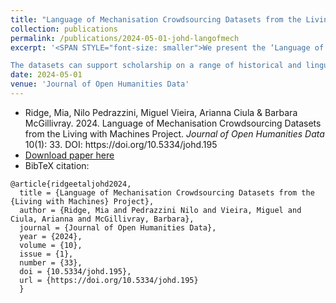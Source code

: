 ```yaml
---
title: "Language of Mechanisation Crowdsourcing Datasets from the Living with Machines Project"
collection: publications
permalink: /publications/2024-05-01-johd-langofmech
excerpt: '<SPAN STYLE="font-size: smaller">We present the ‘Language of Mechanisation’ datasets with examples of re-use in visualisations and analysis. These reusable CSV files, published on the British Library’s Research Repository, contain automatically-transcribed text from 19th century British newspaper articles. Volunteers on the Zooniverse crowdsourcing platform took part in tasks that asked ‘How did the word x change over time and place?’ They annotated articles with pre-selected meanings (senses) for the words coach, car, trolley and bike.

The datasets can support scholarship on a range of historical and linguistic research areas, including research on crowdsourcing and online volunteering behaviours, data processing and data visualisations methodologies.</SPAN>'
date: 2024-05-01
venue: 'Journal of Open Humanities Data'
---
```

<ul class="fa-ul">
 <li><i class="fa-li fa fa-quote-left"></i>Ridge, Mia, Nilo Pedrazzini, Miguel Vieira, Arianna Ciula & Barbara McGillivray. 2024. Language of Mechanisation Crowdsourcing Datasets from the Living with Machines Project. <i>Journal of Open Humanities Data</i> 10(1): 33. DOI: https://doi.org/10.5334/johd.195</li>
 <li><i class="fa-li fa fa-download"></i><a href="https://doi.org/10.5334/johd.195">Download paper here</a></li>
 <li><i class="fa-li fa fa-quote-right"></i>BibTeX citation:</li>
</ul>


```
@article{ridgeetaljohd2024,
  title = {Language of Mechanisation Crowdsourcing Datasets from the {Living with Machines} Project},
  author = {Ridge, Mia and Pedrazzini Nilo and Vieira, Miguel and Ciula, Arianna and McGillivray, Barbara},
  journal = {Journal of Open Humanities Data},
  year = {2024},
  volume = {10},
  issue = {1},
  number = {33},
  doi = {10.5334/johd.195},
  url = {https://doi.org/10.5334/johd.195}
  }
```